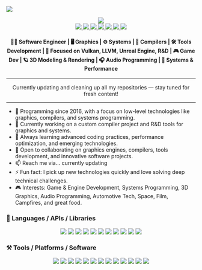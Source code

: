 ![](https://user-images.githubusercontent.com/29154540/155096958-bc245cac-7c77-40a6-8c86-ab447a2d7119.png)

<div align="center">
  <img src="https://komarev.com/ghpvc/?username=bisqq&color=orange&style=flat-square&label=PROFILE+VIEWS" />
</div>
<div align="center">

<!-- YouTube -->
<a href="https://www.youtube.com/@bisqottii" target="_blank" rel="noopener noreferrer">
  <img src="https://img.shields.io/badge/YouTube-FF0000?style=for-the-badge&logo=youtube&logoColor=white" />
</a>

<!-- Dev.to -->
<a href="https://dev.to/bisqottii" target="_blank" rel="noopener noreferrer">
  <img src="https://img.shields.io/badge/dev.to-0A0A0A?style=for-the-badge&logo=devdotto&logoColor=white" />
</a>

<!-- IMDb -->
<a href="https://www.imdb.com/name/nm15194360/" target="_blank" rel="noopener noreferrer">
  <img src="https://img.shields.io/badge/IMDb-f5c518?style=for-the-badge&logo=imdb&logoColor=black" />
</a>

<!-- Twitter (X) -->
<a href="https://x.com/bisqottii" target="_blank" rel="noopener noreferrer">
  <img src="https://img.shields.io/badge/X-000000?style=for-the-badge&logo=x&logoColor=white" />
</a>

<!-- LinkedIn -->
<a href="https://www.linkedin.com/in/alex-biscoveanu-1048221aa/" target="_blank" rel="noopener noreferrer">
  <img src="https://img.shields.io/badge/LinkedIn-0077B5?style=for-the-badge&logo=linkedin&logoColor=white" />
</a>

<!-- Instagram -->
<a href="https://www.instagram.com/bisqottii.code/" target="_blank" rel="noopener noreferrer">
  <img src="https://img.shields.io/badge/Instagram-E4405F?style=for-the-badge&logo=instagram&logoColor=white" />
</a>

<!-- Personal Website -->
<a href="" target="_blank" rel="noopener noreferrer">
  <img src="https://img.shields.io/badge/portfolio%20website-white?style=for-the-badge&&logoColor=black" />
</a>
                                                                                                                  
  <h4>👨‍💻 Software Engineer | 🖥️ Graphics | ⚙️ Systems | 🧩 Compilers | 🛠️ Tools Development | 🚀 Focused on Vulkan, LLVM, Unreal Engine, R&D | 🎮 Game Dev | 🪐 3D Modeling & Rendering | 🎧 Audio Programming | 🔬 Systems & Performance
</h4>
</div>
                                                                                                            
___                                                                                                         
<div align="center">
  Currently updating and cleaning up all my repositories — stay tuned for fresh content!
</div>
                   
___

                   
- 🚀 Programming since 2016, with a focus on low-level technologies like graphics, compilers, and systems programming.
- 🔭 Currently working on a custom compiler project and R&D tools for graphics and systems.
- 🌱 Always learning advanced coding practices, performance optimization, and emerging technologies.
- 👯 Open to collaborating on graphics engines, compilers, tools development, and innovative software projects.
- 📫 Reach me via... currently updating
- ⚡ Fun fact: I pick up new technologies quickly and love solving deep technical challenges.
- 🎮 Interests: Game & Engine Development, Systems Programming, 3D Graphics, Audio Programming, Automotive Tech, Space, Film, Campfires, and great food.

### :scroll: Languages / APIs / Libraries

<div align="center">
  <img src="https://img.shields.io/badge/C-00599C?style=for-the-badge&logo=c&logoColor=white" />
  <img src="https://img.shields.io/badge/C%2B%2B-00599C?style=for-the-badge&logo=c%2B%2B&logoColor=white" />
  <img src="https://img.shields.io/badge/GLSL-000000?style=for-the-badge&logo=opengl&logoColor=white" />
  <img src="https://img.shields.io/badge/Vulkan-9C1C20?style=for-the-badge&logo=vulkan&logoColor=white" />
  <img src="https://img.shields.io/badge/OpenGL-5586A4?style=for-the-badge&logo=opengl&logoColor=white" />
  <img src="https://img.shields.io/badge/SDL2-94C11F?style=for-the-badge&logoColor=white" />
  <img src="https://img.shields.io/badge/LLVM-262D3A?style=for-the-badge&logo=llvm&logoColor=white" />
  <img src="https://img.shields.io/badge/Python-3776AB?style=for-the-badge&logo=python&logoColor=white" />
  <img src="https://img.shields.io/badge/HTML-E34F26?style=for-the-badge&logo=html5&logoColor=white" />
  <img src="https://img.shields.io/badge/CSS-1572B6?style=for-the-badge&logo=css3&logoColor=white" />
  <img src="https://img.shields.io/badge/Bash-4EAA25?style=for-the-badge&logo=gnubash&logoColor=white" />
</div>


### :hammer_and_pick: Tools / Platforms / Software

<div align="center">
  <img src="https://img.shields.io/badge/Linux-FCC624?style=for-the-badge&logo=linux&logoColor=black" />
  <img src="https://img.shields.io/badge/Windows-0078D6?style=for-the-badge&logo=windows&logoColor=white" />
  <img src="https://img.shields.io/badge/Visual_Studio_Code-007ACC?style=for-the-badge&logo=visual-studio-code&logoColor=white" />
  <img src="https://img.shields.io/badge/Visual_Studio-5C2D91?style=for-the-badge&logo=visual-studio&logoColor=white" />
  <img src="https://img.shields.io/badge/CMake-064F8C?style=for-the-badge&logo=cmake&logoColor=white" />
  <img src="https://img.shields.io/badge/Git-F05032?style=for-the-badge&logo=git&logoColor=white" />
  <img src="https://img.shields.io/badge/GitHub-181717?style=for-the-badge&logo=github&logoColor=white" />
  <img src="https://img.shields.io/badge/Perforce-404040?style=for-the-badge&logo=perforce&logoColor=white" />
  <img src="https://img.shields.io/badge/Figma-F24E1E?style=for-the-badge&logo=figma&logoColor=white" />
  <img src="https://img.shields.io/badge/Blender-F5792A?style=for-the-badge&logo=blender&logoColor=white" />
  <img src="https://img.shields.io/badge/Adobe%20Creative%20Suite-FF0000?style=for-the-badge&logo=adobe&logoColor=white" />
  <img src="https://img.shields.io/badge/FL%20Studio-F28D1A?style=for-the-badge&logo=flstudio&logoColor=white" />
  <img src="https://img.shields.io/badge/Unreal%20Engine-000000?style=for-the-badge&logo=unrealengine&logoColor=white" />
</div>

